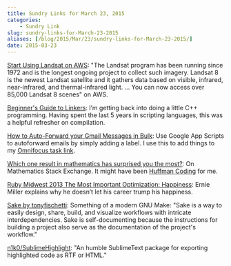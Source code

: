 ```yaml
---
title: Sundry Links for March 23, 2015
categories:
    - Sundry Link
slug: sundry-links-for-March-23-2015
aliases: [/blog/2015/Mar/23/sundry-links-for-March-23-2015/]
date: 2015-03-23
---
```


[Start Using Landsat on AWS](https://aws.amazon.com/blogs/aws/start-using-landsat-on-aws/): "The Landsat program has been running since 1972 and is the longest ongoing project to collect such imagery. Landsat 8 is the newest Landsat satellite and it gathers data based on visible, infrared, near-infrared, and thermal-infrared light. … You can now access over 85,000 Landsat 8  scenes" on AWS.

[Beginner's Guide to Linkers](http://www.lurklurk.org/linkers/linkers.html): I’m getting back into doing a little C++ programming. Having spent the last 5 years in scripting languages, this was a helpful refresher on compilation.

[How to Auto-Forward your Gmail Messages in Bulk](http://www.labnol.org/internet/auto-forward-gmail-messages/20665/): Use Google App Scripts to autoforward emails by simply adding a label. I use this to add things to my [Omnifocus task link](https://support.omnigroup.com/omnifocus-mail-drop).

[Which one result in mathematics has surprised you the most?](http://math.stackexchange.com/questions/2949/which-one-result-in-mathematics-has-surprised-you-the-most): On Mathematics Stack Exchange. It might have been [Huffman Coding](http://en.wikipedia.org/wiki/Huffman_coding) for me.

[Ruby Midwest 2013 The Most Important Optimization: Happiness](https://www.youtube.com/watch?v=3OHNYIg6N5Y&feature=youtube_gdata_player): Ernie Miller explains why he doesn’t let his career trump his happiness.

[Sake by tonyfischetti](http://tonyfischetti.github.io/sake/): Something of a modern GNU Make: "Sake is a way to easily design, share, build, and visualize workflows with intricate interdependencies. Sake is self-documenting because the instructions for building a project also serve as the documentation of the project's workflow."

[n1k0/SublimeHighlight](https://github.com/n1k0/SublimeHighlight): "An humble SublimeText package for exporting highlighted code as RTF or HTML."
